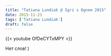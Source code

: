 ```yaml
---
title: "Tatiana Lundiak @ Igri s Ognem 2015"
date: 2015-11-23
tags: ['Tatiana Lundiak']
draft: false
---
```

{{< youtube OfDeCYTxMPY >}}
<p>Нет слов! )</p>

